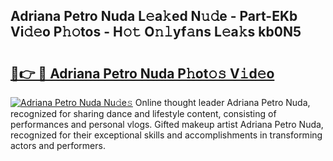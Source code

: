 ## Adriana Petro Nuda L𝚎a𝚔ed N𝚞𝚍e - Part-EKb Vi𝚍𝚎o P𝚑𝚘tos - H𝚘𝚝 O𝚗𝚕yf𝚊ns L𝚎a𝚔s kb0N5

# <h2><a href="http://kfdqo5j.oniu.top/?m=Adriana+Petro+Nuda">🔗👉 🔴 Adriana Petro Nuda P𝚑ot𝚘𝚜 V𝚒d𝚎o</a></h2>

[![Adriana Petro Nuda Nu𝚍e𝚜](https://i.imgur.com/0qMVB7G.gif)](http://kfdqo5j.oniu.top/?m=Adriana+Petro+Nuda)
Online thought leader Adriana Petro Nuda, recognized for sharing dance and lifestyle content, consisting of performances and personal vlogs. Gifted makeup artist Adriana Petro Nuda, recognized for their exceptional skills and accomplishments in transforming actors and performers.  
